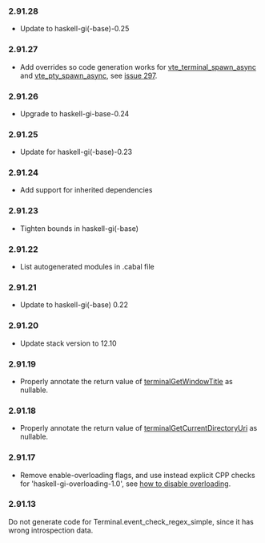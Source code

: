 ### 2.91.28

+ Update to haskell-gi(-base)-0.25

### 2.91.27

+ Add overrides so code generation works for [vte_terminal_spawn_async](https://hackage.haskell.org/package/gi-vte-2.91.27/docs/GI-Vte-Objects-Terminal.html#g:method:spawnAsync) and [vte_pty_spawn_async](https://hackage.haskell.org/package/gi-vte-2.91.27/docs/GI-Vte-Objects-Pty.html#g:method:spawnAsync), see [issue 297](https://github.com/haskell-gi/haskell-gi/issues/297).

### 2.91.26

+ Upgrade to haskell-gi-base-0.24

### 2.91.25

+ Update for haskell-gi(-base)-0.23

### 2.91.24

+ Add support for inherited dependencies

### 2.91.23

+ Tighten bounds in haskell-gi(-base)

### 2.91.22

+ List autogenerated modules in .cabal file

### 2.91.21

+ Update to haskell-gi(-base) 0.22

### 2.91.20

+ Update stack version to 12.10

### 2.91.19

+ Properly annotate the return value of [terminalGetWindowTitle](https://hackage.haskell.org/package/gi-vte-2.91.19/docs/GI-Vte-Objects-Terminal.html#v:terminalGetWindowTitle) as nullable.

### 2.91.18

+ Properly annotate the return value of [terminalGetCurrentDirectoryUri](https://hackage.haskell.org/package/gi-vte-2.91.18/docs/GI-Vte-Objects-Terminal.html#v:terminalGetCurrentDirectoryUri) as nullable.

### 2.91.17

+ Remove enable-overloading flags, and use instead explicit CPP checks for 'haskell-gi-overloading-1.0', see [how to disable overloading](https://github.com/haskell-gi/haskell-gi/wiki/Overloading\#disabling-overloading).

### 2.91.13

Do not generate code for Terminal.event_check_regex_simple, since it has wrong introspection data.
